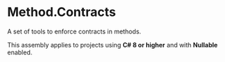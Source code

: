 # Method.Contracts

A set of tools to enforce contracts in methods.

This assembly applies to projects using **C# 8 or higher** and with **Nullable** enabled.
